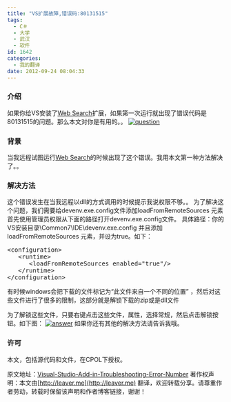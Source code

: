 ```yaml
---
title: "VS扩展故障,错误码:80131515"
tags:
  - C＃
  - 大学
  - 武汉
  - 软件
id: 1642
categories:
  - 我的翻译
date: 2012-09-24 08:04:33
---
```


### 介绍

如果你给VS安装了[Web Search](http://www.codeproject.com/Articles/446955/Web-Search-Visual-Studio-Add-in-Search-Google-Yaho)扩展，如果第一次运行就出现了错误代码是80131515的问题。那么本文对你是有用的。。
[![](/images/31f5dde58ae04aa01469671b23b71a15d328c51c.png "question")](http://leaverimage.b0.upaiyun.com/27488_o.png)

### 背景

当我远程试图运行[Web Search](http://www.codeproject.com/Articles/446955/Web-Search-Visual-Studio-Add-in-Search-Google-Yaho)的时候出现了这个错误。我用本文第一种方法解决了。。

### 解决方法

这个错误发生在当我远程以dll的方式调用的时候提示我说权限不够。。
为了解决这个问题，我们需要给devenv.exe.config文件添加loadFromRemoteSources 元素
首先使用管理员权限从下面的路径打开devenv.exe.config文件。
具体路径：你的VS安装目录\Common7\IDE\devenv.exe.config
并且添加loadFromRemoteSources 元素，并设为true。如下：

<pre class="lang:xhtml decode:true " >&lt;configuration&gt;
   &lt;runtime&gt;
      &lt;loadFromRemoteSources enabled="true"/&gt;
   &lt;/runtime&gt;
&lt;/configuration&gt; </pre> 

有时候windows会把下载的文件标记为“此文件来自一个不同的位置” ，然后对这些文件进行了很多的限制，这部分就是解锁下载的zip或是dll文件

为了解锁这些文件，只要右键点击这些文件，属性，选择常规，然后点击解锁按钮。如下图：
[![](/images/c889da920a47f1e60ef6d7140d69f20c61374388.png "answer")](http://leaverimage.b0.upaiyun.com/27489_o.png)
如果你还有其他的解决方法请告诉我哦。

### 许可

本文，包括源代码和文件，在CPOL下授权。

原文地址：[Visual-Studio-Add-in-Troubleshooting-Error-Number](http://www.codeproject.com/Tips/463777/Visual-Studio-Add-in-Troubleshooting-Error-Number)
著作权声明：本文由[http://leaver.me](http://leaver.me) 翻译，欢迎转载分享。请尊重作者劳动，转载时保留该声明和作者博客链接，谢谢！
